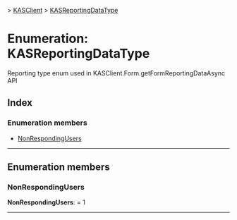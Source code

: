 [](../README.md) > [KASClient](../modules/kasclient.md) > [KASReportingDataType](../enums/kasclient.kasreportingdatatype.md)

# Enumeration: KASReportingDataType

Reporting type enum used in KASClient.Form.getFormReportingDataAsync API
## Index

### Enumeration members

* [NonRespondingUsers](kasclient.kasreportingdatatype.md#nonrespondingusers)

---

## Enumeration members

<a id="nonrespondingusers"></a>

###  NonRespondingUsers

**NonRespondingUsers**:  = 1

___

